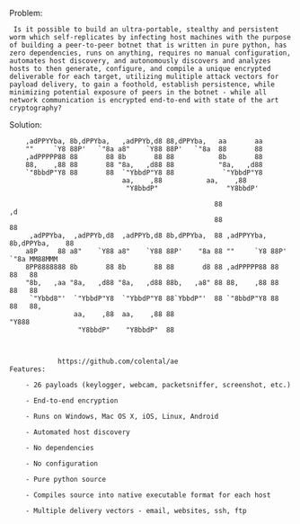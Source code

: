 
Problem:

     Is it possible to build an ultra-portable, stealthy and persistent worm which self-replicates by infecting host machines with the purpose of building a peer-to-peer botnet that is written in pure python, has zero dependencies, runs on anything, requires no manual configuration, automates host discovery, and autonomously discovers and analyzes hosts to then generate, configure, and compile a unique encrypted deliverable for each target, utilizing mulitiple attack vectors for payload delivery, to gain a foothold, establish persistence, while minimizing potential exposure of peers in the botnet - while all network communication is encrypted end-to-end with state of the art cryptography?
     

Solution:

 
 
        ,adPPYYba, 8b,dPPYba,   ,adPPYb,d8 88,dPPYba,   aa       aa
        ""     `Y8 88P'   `"8a a8"    `Y88 88P'   `"8a  88       88
        ,adPPPPP88 88       88 8b       88 88	        8b       88
        88,    ,88 88       88 "8a,   ,d88 88	        "8a,   ,d88
        `"8bbdP"Y8 88       88  `"YbbdP"Y8 88            `"YbbdP"Y8
                                aa,    ,88 	         aa,    ,88
                                 "Y8bbdP"                 "Y8bbdP'

                                                       88                          ,d
                                                       88                          88
         ,adPPYba,  ,adPPYb,d8  ,adPPYb,d8 8b,dPPYba,  88 ,adPPYYba, 8b,dPPYba,    88
        a8P     88 a8"    `Y88 a8"    `Y88 88P'    "8a 88 ""     `Y8 88P'   `"8a MM88MMM
        8PP8888888 8b       88 8b       88 88       d8 88 ,adPPPPP88 88       88   88
        "8b,   ,aa "8a,   ,d88 "8a,   ,d88 88b,   ,a8" 88 88,    ,88 88       88   88
         `"Ybbd8"'  `"YbbdP"Y8  `"YbbdP"Y8 88`YbbdP"'  88 `"8bbdP"Y8 88       88   88,
                    aa,    ,88  aa,    ,88 88                                      "Y888
                     "Y8bbdP"    "Y8bbdP"  88



                https://github.com/colental/ae
    Features:

        - 26 payloads (keylogger, webcam, packetsniffer, screenshot, etc.)

        - End-to-end encryption

        - Runs on Windows, Mac OS X, iOS, Linux, Android

        - Automated host discovery

        - No dependencies 

        - No configuration

        - Pure python source

        - Compiles source into native executable format for each host

        - Multiple delivery vectors - email, websites, ssh, ftp


  


